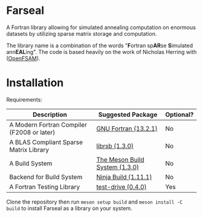# Farseal

A Fortran library allowing for simulated annealing computation on enormous datasets by utilizing sparse matrix storage and computation. 

The library name is a combination of the words "**F**ortran sp**AR**se **S**imulated ann**EAL**ing". The code is based heavily on the work of Nicholas Herring with ([OpenFSAM](https://github.com/nfherrin/OpenFSAM)).

# Installation

Requirements:

Description | Suggested Package | Optional?
--- | --- | ---
A Modern Fortran Compiler (F2008 or later) | [GNU Fortran (13.2.1)](https://gcc.gnu.org/fortran/) | No
A BLAS Compliant Sparse Matrix Library | [librsb (1.3.0)](https://librsb.sourceforge.net/) | No
A Build System | [The Meson Build System (1.3.0)](https://mesonbuild.com/) | No
Backend for Build System | [Ninja Build (1.11.1)](https://ninja-build.org/) | No
A Fortran Testing Library | [test-drive (0.4.0)](https://github.com/fortran-lang/test-drive) | Yes

Clone the repository then run `meson setup build` and `meson install -C build` to install Farseal as a library on your system.
